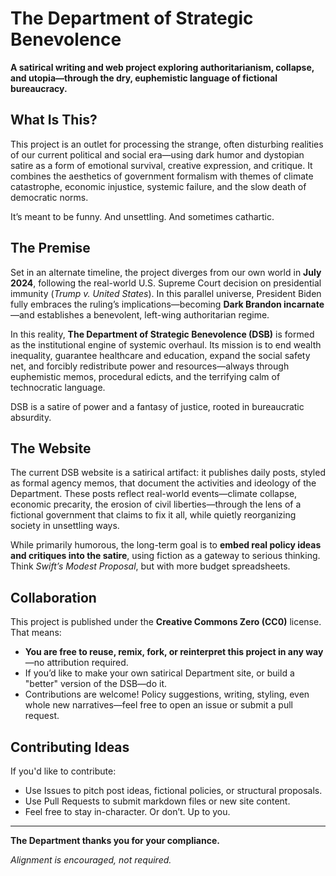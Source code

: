 # The Department of Strategic Benevolence

**A satirical writing and web project exploring authoritarianism, collapse, and utopia—through the dry, euphemistic language of fictional bureaucracy.**

## What Is This?

This project is an outlet for processing the strange, often disturbing realities of our current political and social era—using dark humor and dystopian satire as a form of emotional survival, creative expression, and critique. It combines the aesthetics of government formalism with themes of climate catastrophe, economic injustice, systemic failure, and the slow death of democratic norms.

It’s meant to be funny. And unsettling. And sometimes cathartic.

## The Premise

Set in an alternate timeline, the project diverges from our own world in **July 2024**, following the real-world U.S. Supreme Court decision on presidential immunity (*Trump v. United States*). In this parallel universe, President Biden fully embraces the ruling’s implications—becoming **Dark Brandon incarnate**—and establishes a benevolent, left-wing authoritarian regime.

In this reality, **The Department of Strategic Benevolence (DSB)** is formed as the institutional engine of systemic overhaul. Its mission is to end wealth inequality, guarantee healthcare and education, expand the social safety net, and forcibly redistribute power and resources—always through euphemistic memos, procedural edicts, and the terrifying calm of technocratic language.

DSB is a satire of power and a fantasy of justice, rooted in bureaucratic absurdity.

## The Website

The current DSB website is a satirical artifact: it publishes daily posts, styled as formal agency memos, that document the activities and ideology of the Department. These posts reflect real-world events—climate collapse, economic precarity, the erosion of civil liberties—through the lens of a fictional government that claims to fix it all, while quietly reorganizing society in unsettling ways.

While primarily humorous, the long-term goal is to **embed real policy ideas and critiques into the satire**, using fiction as a gateway to serious thinking. Think *Swift’s Modest Proposal*, but with more budget spreadsheets.

## Collaboration

This project is published under the **Creative Commons Zero (CC0)** license. That means:

- **You are free to reuse, remix, fork, or reinterpret this project in any way**—no attribution required.
- If you’d like to make your own satirical Department site, or build a "better" version of the DSB—do it.
- Contributions are welcome! Policy suggestions, writing, styling, even whole new narratives—feel free to open an issue or submit a pull request.

## Contributing Ideas

If you'd like to contribute:
- Use Issues to pitch post ideas, fictional policies, or structural proposals.
- Use Pull Requests to submit markdown files or new site content.
- Feel free to stay in-character. Or don’t. Up to you.

---

**The Department thanks you for your compliance.**

*Alignment is encouraged, not required.*
